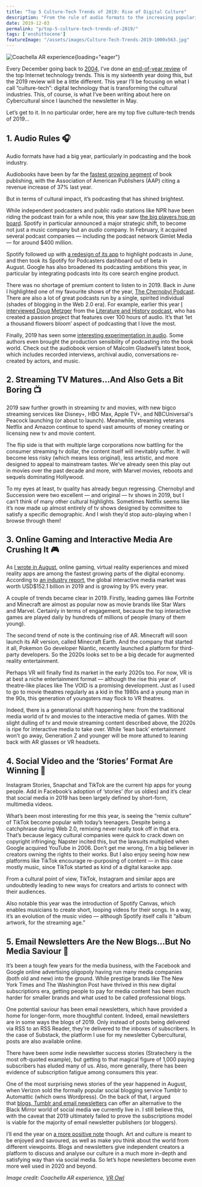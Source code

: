 ```yaml
---
title: "Top 5 Culture-Tech Trends of 2019: Rise of Digital Culture"
description: "From the rule of audio formats to the increasing popularity of social video shorts, 'culture-tech' has thrived this year. There's no doubt that digital technology is transforming the cultural industries."
date: 2019-12-03
permalink: "p/top-5-culture-tech-trends-of-2019/"
tags: ['enshittocene']
featureImage: "/assets/images/Culture-Tech-Trends-2019-1000x563.jpg"
---
```


![Coachella AR experience](/assets/images/Culture-Tech-Trends-2019.jpg){loading="eager"}

Every December going back to [2004](https://web.archive.org/web/20041231030453/http://www.readwriteweb.com:80/archives/002609.php), I’ve done an [end-of-year review](https://ricmac.org/tag/year-in-reviews/) of the top Internet technology trends. This is my sixteenth year doing this, but the 2019 review will be a little different. This year I’ll be focusing on what I call “culture-tech”: digital technology that is transforming the cultural industries. This, of course, is what I’ve been writing about here on Cybercultural since I launched the newsletter in May.

Let’s get to it. In no particular order, here are my top five culture-tech trends of 2019…

## 1. Audio Rules 🎧

Audio formats have had a big year, particularly in podcasting and the book industry. 

Audiobooks have been by far the [fastest growing segment](/p/audiobooks-continue-strong-growth/) of book publishing, with the Association of American Publishers (AAP) citing a revenue increase of 37% last year. 

But in terms of cultural impact, it’s podcasting that has shined brightest. 

While independent podcasters and public radio stations like NPR have been riding the podcast train for a while now, this year saw [the big players hop on board](/p/spotify-and-google-make-moves-in-podcasting/). Spotify in particular announced a major strategic shift, to become not just a music company but an _audio_ company. In February, it acquired several podcast companies — including the podcast network Gimlet Media — for around $400 million. 

Spotify followed up with [a redesign of its app](https://newsroom.spotify.com/2019-06-13/spotifys-your-library-refresh-what-you-need-to-know/) to highlight podcasts in June, and then took its Spotify for Podcasters dashboard out of beta in August. Google has also broadened its podcasting ambitions this year, in particular by integrating podcasts into its core search engine product. 

There was no shortage of premium content to listen to in 2019. Back in June I highlighted one of my favourite shows of the year, [The Chernobyl Podcast](/p/chernobyl-podcast-deep-dives/). There are also a lot of great podcasts run by a single, spirited individual (shades of blogging in the Web 2.0 era). For example, earlier this year [I interviewed Doug Metzger](https://creatorinterviews.ricmac.org/2019/01/08/literature-and-history-podcast/) from the [Literature and History podcast](https://literatureandhistory.com/), who has created a passion project that features over 100 hours of audio. It’s that ‘let a thousand flowers bloom’ aspect of podcasting that I love the most. 

Finally, 2019 has seen some [interesting experimentation in audio](/p/audio-vs-text-rise-of-podcasts-audiobooks/). Some authors even brought the production sensibility of podcasting into the book world. Check out the audiobook version of Malcolm Gladwell’s latest book, which includes recorded interviews, archival audio, conversations re-created by actors, and music.

## 2. Streaming TV Matures…And Also Gets a Bit Boring 📺

2019 saw further growth in streaming tv and movies, with new bigco streaming services like Disney+, HBO Max, Apple TV+, and NBCUniversal's Peacock launching (or about to launch). Meanwhile, streaming veterans Netflix and Amazon continue to spend vast amounts of money creating or licensing new tv and movie content. 

The flip side is that with multiple large corporations now battling for the consumer streaming tv dollar, the content itself will inevitably suffer. It will become less risky (which means less original), less artistic, and more designed to appeal to mainstream tastes. We’ve already seen this play out in movies over the past decade and more, with Marvel movies, reboots and sequels dominating Hollywood. 

To my eyes at least, tv quality has already begun regressing. Chernobyl and Succession were two excellent — and original — tv shows in 2019, but I can’t think of many other cultural highlights. Sometimes Netflix seems like it’s now made up almost entirely of tv shows designed by committee to satisfy a specific demographic. And I wish they’d stop auto-playing when I browse through them!

## 3. Online Gaming and Interactive Media Are Crushing It 🎮

As [I wrote in August](/p/interactive-media-2019/), online gaming, virtual reality experiences and mixed reality apps are among the fastest growing parts of the digital economy. According to [an industry report](https://nzgda.com/wp-content/uploads/2019/08/Interactive-Aotearoa-Report-2019_email.pdf), the global interactive media market was worth USD$152.1 billion in 2019 and is growing by 9% every year. 

A couple of trends became clear in 2019. Firstly, leading games like Fortnite and Minecraft are almost as popular now as movie brands like Star Wars and Marvel. Certainly in terms of engagement, because the top interactive games are played daily by hundreds of millions of people (many of them young). 

The second trend of note is the continuing rise of AR. Minecraft will soon launch its AR version, called Minecraft Earth. And the company that started it all, Pokemon Go developer Niantic, recently launched a platform for third-party developers. So the 2020s looks set to be a big decade for augmented reality entertainment. 

Perhaps VR will finally find its market in the early 2020s too. For now, VR is at best a niche entertainment format — although the rise this year of theatre-like places like The VOID is a promising development. Just as I used to go to movie theatres regularly as a kid in the 1980s and a young man in the 90s, this generation of youngsters may flock to VR theatres. 

Indeed, there is a generational shift happening here: from the traditional media world of tv and movies to the interactive media of games. With the slight dulling of tv and movie streaming content described above, the 2020s is ripe for interactive media to take over. While ‘lean back’ entertainment won’t go away, Generation Z and younger will be more attuned to leaning back with AR glasses or VR headsets.

## 4. Social Video and the ‘Stories’ Format Are Winning 📱

Instagram Stories, Snapchat and TikTok are the current hip apps for young people. Add in Facebook’s adoption of ‘stories’ (for us oldies) and it’s clear that social media in 2019 has been largely defined by short-form, multimedia videos. 

What’s been most interesting for me this year, is seeing the “remix culture” of TikTok become popular with today’s teenagers. Despite being a catchphrase during Web 2.0, remixing never really took off in that era. That’s because legacy cultural companies were quick to crack down on copyright infringing; Napster incited this, but the lawsuits multiplied when Google acquired YouTube in 2006. Don’t get me wrong, I’m a big believer in creators owning the rights to their works. But I also enjoy seeing how new platforms like TikTok encourage re-purposing of content — in this case mostly music, since TikTok started as kind of a digital karaoke app. 

From a cultural point of view, TikTok, Instagram and similar apps are undoubtedly leading to new ways for creators and artists to connect with their audiences. 

Also notable this year was the introduction of Spotify Canvas, which enables musicians to create short, looping videos for their songs. In a way, it’s an evolution of the music video — although Spotify itself calls it “album artwork, for the streaming age.”

## 5. Email Newsletters Are the New Blogs…But No Media Saviour 📧

It’s been a tough few years for the media business, with the Facebook and Google online advertising oligopoly having run many media companies (both old and new) into the ground. While prestige brands like The New York Times and The Washington Post have thrived in this new digital subscriptions era, getting people to pay for media content has been much harder for smaller brands and what used to be called professional blogs. 

One potential saviour has been email newsletters, which have provided a home for longer-form, more thoughtful content. Indeed, email newsletters are in some ways the blogs of 2019. Only instead of posts being delivered via RSS to an RSS Reader, they're delivered to the inboxes of subscribers. In the case of Substack, the platform I use for my newsletter Cybercultural, posts are also available online. 

There have been _some_ indie newsletter success stories (Stratechery is the most oft-quoted example), but getting to that magical figure of 1,000 paying subscribers has eluded many of us. Also, more generally, there has been evidence of subscription fatigue among consumers this year. 

One of the most surprising news stories of the year happened in August, when Verizon sold the formally popular social blogging service Tumblr to Automattic (which owns Wordpress). On the back of that, I argued that [blogs, Tumblr and email newsletters](/p/blogs-newsletters-and-tumblr-fight-back/) can offer an alternative to the Black Mirror world of social media we currently live in. I still believe this, with the caveat that 2019 ultimately failed to prove the subscriptions model is viable for the majority of email newsletter publishers (or bloggers). 

I’ll end the year on [a more positive note](/p/reasons-i-love-blogs-and-newsletters/) though. Art and culture is meant to be enjoyed and savoured, as well as make you think about the world from different viewpoints. Blogs and newsletters give independent creators a platform to discuss and analyse our culture in a much more in-depth and satisfying way than via social media. So let’s hope newsletters become even more well used in 2020 and beyond. 

_Image credit: Coachella AR experience, [VR Owl](https://vrowl.io/reality-check/coachella-ar-stage)_